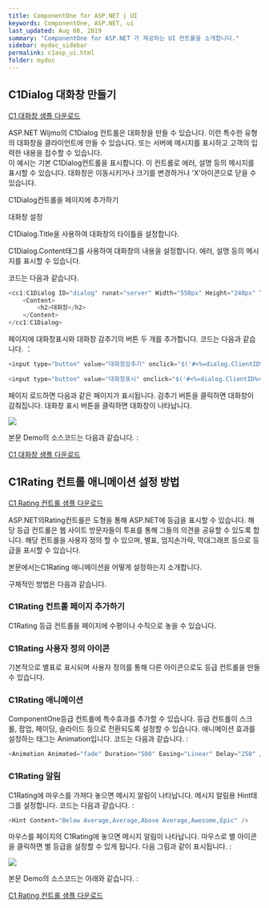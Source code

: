 ```yaml
---
title: ComponentOne for ASP.NET | UI
keywords: ComponentOne, ASP.NET, ui
last_updated: Aug 08, 2019
summary: "ComponentOne for ASP.NET 가 제공하는 UI 컨트롤을 소개합니다."
sidebar: mydoc_sidebar
permalink: c1asp_ui.html
folder: mydoc
---
```



## C1Dialog 대화창 만들기

[C1 대화창 샘플 다운로드](https://www.grapecity.co.kr/files/C1/Samples/C1ASP.NET/C1Dialog-overview.zip)

ASP.NET Wijmo의 C1Dialog 컨트롤은 대화창을 만들 수 있습니다. 이런 특수한 유형의 대화창을 클라이언트에 만들 수 있습니다. 또는 서버에 메시지를 표시하고 고객의 입력한 내용을 접수할 수 있습니다.  
이 예시는 기본  C1Dialog컨트롤을 표시합니다. 이 컨트롤로 에러, 설명 등의 메시지를 표시할 수 있습니다. 대화창은 이동시키거나 크기를 변경하거나 'X'아이콘으로 닫을 수 있습니다.

  

C1Dialog컨트롤을 페이지에 추가하기

대화창 설정

C1Dialog.Title을 사용하여 대화창의 타이틀을 설정합니다.

C1Dialog.Content태그를 사용하여 대화창의 내용을 설정합니다. 에러, 설명 등의 메시지를 표시할 수 있습니다.

코드는 다음과 같습니다.

  

```csharp
<cc1:C1Dialog ID="dialog" runat="server" Width="550px" Height="240px" Title="서베이">
    <Content>
        <h2>대화창</h2>
    </Content>
</cc1:C1Dialog>
```

페이지에 대화창표시와 대화창 감추기의 버튼 두 개를 추가합니다. 코드는 다음과 같습니다. ：

```csharp
<input type="button" value="대화창감추기" onclick="$('#<%=dialog.ClientID%>').c1dialog('close')" />
  
<input type="button" value="대화창표시" onclick="$('#<%=dialog.ClientID%>').c1dialog('open')" />
```

페이지 로드하면 다음과 같은 페이지가 표시됩니다. 감추기 버튼을 클릭하면 대화창이 감춰집니다. 대화창 표시 버튼을 클릭하면 대화창이 나타납니다.

  

![](https://www.grapecity.co.kr/images/training/c1/tc5-1-1.png)

본문 Demo의 소스코드는 다음과 같습니다. :

[C1 대화창 샘플 다운로드](https://www.grapecity.co.kr/files/C1/Samples/C1ASP.NET/C1Dialog-overview.zip)


## C1Rating 컨트롤 애니메이션 설정 방법

[C1 Rating 컨트롤 샘플 다운로드](https://www.grapecity.co.kr/files/C1/Samples/C1ASP.NET/C1Rating.zip)

ASP.NET의Rating컨트롤은 도형을 통해 ASP.NET에 등급을 표시할 수 있습니다. 해당 등급 컨트롤은 웹 사이트 방문자들이 투표를 통해 그들의 의견을 공유할 수 있도록 합니다. 해당 컨트롤을 사용자 정의 할 수 있으며, 별표, 엄지손가락, 막대그래프 등으로 등급을 표시할 수 있습니다.

본문에서는C1Rating 애니메이션을 어떻게 설정하는지 소개합니다.

구체적인 방법은 다음과 같습니다.

  

### C1Rating 컨트롤 페이지 추가하기

C1Rating 등급 컨트롤을 페이지에 수평이나 수직으로 놓을 수 있습니다.

  

### C1Rating 사용자 정의 아이콘

기본적으로 별표로 표시되며 사용자 정의를 통해 다른 아이콘으로도 등급 컨트롤을 만들 수 있습니다.

  

### C1Rating 애니메이션

ComponentOne등급 컨트롤에 특수효과를 추가할 수 있습니다. 등급 컨트롤이 스크롤, 팝업, 페이딩, 슬라이드 등으로 전환되도록 설정할 수 있습니다. 애니메이션 효과를 설정하는 태그는 Animation입니다. 코드는 다음과 같습니다. :

  

```csharp
<Animation Animated="fade" Duration="500" Easing="Linear" Delay="250" />
```

### C1Rating 알림

C1Rating에 마우스를 가져다 놓으면 메시지 알림이 나타납니다. 메시지 알림용 Hint태그를 설정합니다. 코드는 다음과 같습니다. :

  

```csharp
<Hint Content="Below Average,Average,Above Average,Awesome,Epic" />
```

마우스를 페이지의 C1Rating에 놓으면 메시지 알림이 나타납니다. 마우스로 별 아이콘을 클릭하면 별 등급을 설정할 수 있게 됩니다. 다음 그림과 같이 표시됩니다. :

  

![](https://www.grapecity.co.kr/images/training/c1/tc5-2-1.gif)

본문 Demo의 소스코드는 아래와 같습니다. :

[C1 Rating 컨트롤 샘플 다운로드](https://www.grapecity.co.kr/files/C1/Samples/C1ASP.NET/C1Rating.zip)